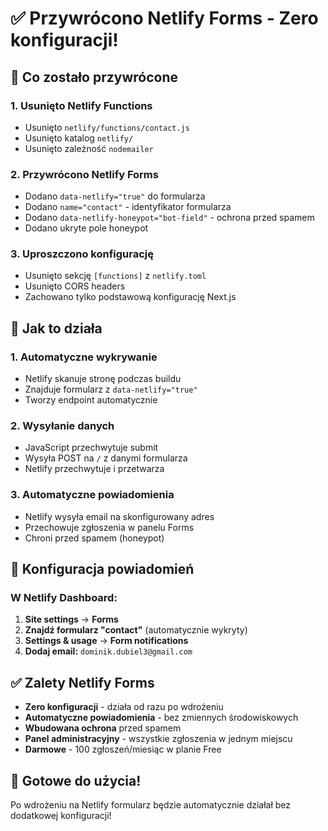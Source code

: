 # ✅ Przywrócono Netlify Forms - Zero konfiguracji!

## 🔄 Co zostało przywrócone

### **1. Usunięto Netlify Functions**
- Usunięto `netlify/functions/contact.js`
- Usunięto katalog `netlify/`
- Usunięto zależność `nodemailer`

### **2. Przywrócono Netlify Forms**
- Dodano `data-netlify="true"` do formularza
- Dodano `name="contact"` - identyfikator formularza
- Dodano `data-netlify-honeypot="bot-field"` - ochrona przed spamem
- Dodano ukryte pole honeypot

### **3. Uproszczono konfigurację**
- Usunięto sekcję `[functions]` z `netlify.toml`
- Usunięto CORS headers
- Zachowano tylko podstawową konfigurację Next.js

## 🎯 Jak to działa

### **1. Automatyczne wykrywanie**
- Netlify skanuje stronę podczas buildu
- Znajduje formularz z `data-netlify="true"`
- Tworzy endpoint automatycznie

### **2. Wysyłanie danych**
- JavaScript przechwytuje submit
- Wysyła POST na `/` z danymi formularza
- Netlify przechwytuje i przetwarza

### **3. Automatyczne powiadomienia**
- Netlify wysyła email na skonfigurowany adres
- Przechowuje zgłoszenia w panelu Forms
- Chroni przed spamem (honeypot)

## 📧 Konfiguracja powiadomień

### **W Netlify Dashboard:**
1. **Site settings** → **Forms**
2. **Znajdź formularz "contact"** (automatycznie wykryty)
3. **Settings & usage** → **Form notifications**
4. **Dodaj email:** `dominik.dubiel3@gmail.com`

## ✅ Zalety Netlify Forms

- **Zero konfiguracji** - działa od razu po wdrożeniu
- **Automatyczne powiadomienia** - bez zmiennych środowiskowych
- **Wbudowana ochrona** przed spamem
- **Panel administracyjny** - wszystkie zgłoszenia w jednym miejscu
- **Darmowe** - 100 zgłoszeń/miesiąc w planie Free

## 🚀 Gotowe do użycia!

Po wdrożeniu na Netlify formularz będzie automatycznie działał bez dodatkowej konfiguracji!
